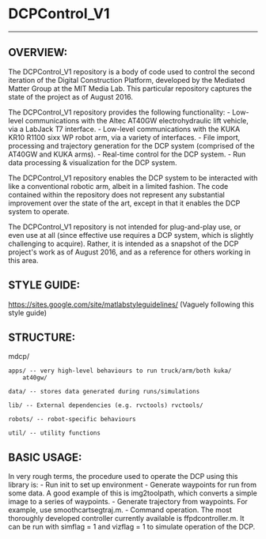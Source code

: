 # DCPControl_V1
-----------------

## OVERVIEW:
The DCPControl_V1 repository is a body of code used to control the
second iteration of the Digital Construction Platform, developed by the
Mediated Matter Group at the MIT Media Lab. This particular repository
captures the state of the project as of August 2016.

The DCPControl_V1 repository provides the following functionality: -
Low-level communications with the Altec AT40GW electrohydraulic lift
vehicle, via a LabJack T7 interface. - Low-level communications with the
KUKA KR10 R1100 sixx WP robot arm, via a variety of interfaces. - File
import, processing and trajectory generation for the DCP system
(comprised of the AT40GW and KUKA arms). - Real-time control for the DCP
system. - Run data processing & visualization for the DCP system.

The DCPControl_V1 repository enables the DCP system to be interacted
with like a conventional robotic arm, albeit in a limited fashion. The
code contained within the repository does not represent any substantial
improvement over the state of the art, except in that it enables the DCP
system to operate.

The DCPControl_V1 repository is not intended for plug-and-play use, or
even use at all (since effective use requires a DCP system, which is
slightly challenging to acquire). Rather, it is intended as a snapshot
of the DCP project's work as of August 2016, and as a reference for
others working in this area.

## STYLE GUIDE: 
https://sites.google.com/site/matlabstyleguidelines/ (Vaguely following
this style guide)

## STRUCTURE:
mdcp/ 

  	apps/ -- very high-level behaviours to run truck/arm/both kuka/
  		at40gw/
  		
  	data/ -- stores data generated during runs/simulations

  	lib/ -- External dependencies (e.g. rvctools) rvctools/

  	robots/ -- robot-specific behaviours 
  	
  	util/ -- utility functions

## BASIC USAGE:
In very rough terms, the procedure used to operate the DCP using this library is:
	- Run init to set up environment
	- Generate waypoints for run from some data. A good example of this is img2toolpath, 
	which converts a simple image to a series of waypoints.
	- Generate trajectory from waypoints. For example, use smoothcartsegtraj.m.
	- Command operation. The most thoroughly developed controller currently available
	 is ffpdcontroller.m. It can be run with simflag = 1 and vizflag = 1 to simulate 
	 operation of the DCP.